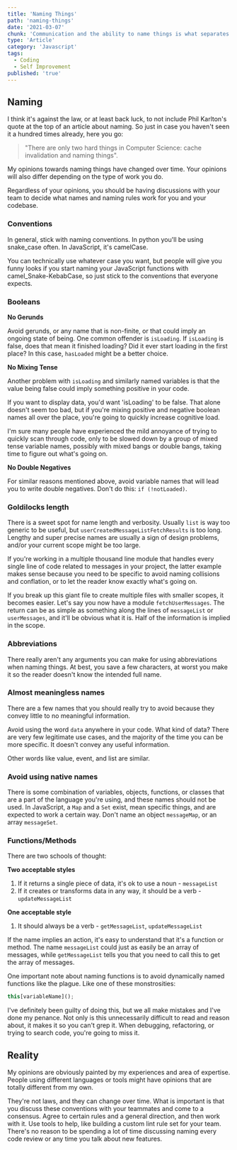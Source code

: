 ```yaml
---
title: 'Naming Things'
path: 'naming-things'
date: '2021-03-07'
chunk: 'Communication and the ability to name things is what separates us from animals. That and our freakishly large brains.'
type: 'Article'
category: 'Javascript'
tags:
  - Coding
  - Self Improvement
published: 'true'
---
```


## Naming

I think it's against the law, or at least back luck, to not include Phil Karlton's quote at the top of an article about naming. So just in case you haven't seen it a hundred times already, here you go:

> "There are only two hard things in Computer Science: cache invalidation and naming things".

My opinions towards naming things have changed over time. Your opinions will also differ depending on the type of work you do.

Regardless of your opinions, you should be having discussions with your team to decide what names and naming rules work for you and your codebase.

### Conventions

In general, stick with naming conventions. In python you'll be using snake_case often. In JavaScript, it's camelCase.

You can technically use whatever case you want, but people will give you funny looks if you start naming your JavaScript functions with camel_Snake-KebabCase, so just stick to the conventions that everyone expects.

### Booleans

**No Gerunds**

Avoid gerunds, or any name that is non-finite, or that could imply an ongoing state of being. One common offender is `isLoading`. If `isLoading` is false, does that mean it finished loading? Did it ever start loading in the first place? In this case, `hasLoaded` might be a better choice.

**No Mixing Tense**

Another problem with `isLoading` and similarly named variables is that the value being false could imply something positive in your code.

If you want to display data, you'd want 'isLoading' to be false. That alone doesn't seem too bad, but if you're mixing positive and negative boolean names all over the place, you're going to quickly increase cognitive load.

I'm sure many people have experienced the mild annoyance of trying to quickly scan through code, only to be slowed down by a group of mixed tense variable names, possibly with mixed bangs or double bangs, taking time to figure out what's going on.

**No Double Negatives**

For similar reasons mentioned above, avoid variable names that will lead you to write double negatives. Don't do this: `if (!notLoaded)`.

### Goldilocks length

There is a sweet spot for name length and verbosity. Usually `list` is way too generic to be useful, but `userCreatedMessageListFetchResults` is too long. Lengthy and super precise names are usually a sign of design problems, and/or your current scope might be too large.

If you're working in a multiple thousand line module that handles every single line of code related to messages in your project, the latter example makes sense because you need to be specific to avoid naming collisions and conflation, or to let the reader know exactly what's going on.

If you break up this giant file to create multiple files with smaller scopes, it becomes easier. Let's say you now have a module `fetchUserMessages`. The return can be as simple as something along the lines of `messageList` or `userMessages`, and it'll be obvious what it is. Half of the information is implied in the scope.

### Abbreviations

There really aren't any arguments you can make for using abbreviations when naming things. At best, you save a few characters, at worst you make it so the reader doesn't know the intended full name.

### Almost meaningless names

There are a few names that you should really try to avoid because they convey little to no meaningful information.

Avoid using the word `data` anywhere in your code. What kind of data? There are very few legitimate use cases, and the majority of the time you can be more specific. It doesn't convey any useful information.

Other words like value, event, and list are similar.

### Avoid using native names

There is some combination of variables, objects, functions, or classes that are a part of the language you're using, and these names should not be used. In JavaScript, a `Map` and a `Set` exist, mean specific things, and are expected to work a certain way. Don't name an object `messageMap`, or an array `messageSet`.

### Functions/Methods

There are two schools of thought:

**Two acceptable styles**

1. If it returns a single piece of data, it's ok to use a noun - `messageList`
2. If it creates or transforms data in any way, it should be a verb - `updateMessageList`

**One acceptable style**

1. It should always be a verb - `getMessageList`, `updateMessageList`

If the name implies an action, it's easy to understand that it's a function or method. The name `messageList` could just as easily be an array of messages, while `getMessageList` tells you that you need to call this to get the array of messages.

One important note about naming functions is to avoid dynamically named functions like the plague. Like one of these monstrosities:

```js
this[variableName]();
```

I've definitely been guilty of doing this, but we all make mistakes and I've done my penance. Not only is this unnecessarily difficult to read and reason about, it makes it so you can't grep it. When debugging, refactoring, or trying to search code, you're going to miss it.

## Reality

My opinions are obviously painted by my experiences and area of expertise. People using different languages or tools might have opinions that are totally different from my own.

They're not laws, and they can change over time. What is important is that you discuss these conventions with your teammates and come to a consensus. Agree to certain rules and a general direction, and then work with it. Use tools to help, like building a custom lint rule set for your team. There's no reason to be spending a lot of time discussing naming every code review or any time you talk about new features.
